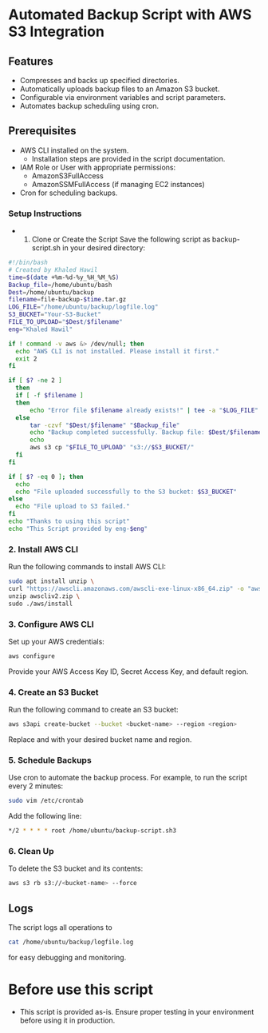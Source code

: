 # Automated Backup Script with AWS S3 Integration 

## Features 
-    Compresses and backs up specified directories.
-    Automatically uploads backup files to an Amazon S3 bucket.
-    Configurable via environment variables and script parameters.
-    Automates backup scheduling using cron.
## Prerequisites
- AWS CLI installed on the system.
    - Installation steps are provided in the script documentation.
- IAM Role or User with appropriate permissions:
   - AmazonS3FullAccess
   - AmazonSSMFullAccess (if managing EC2 instances)
- Cron for scheduling backups.

### Setup Instructions
- 1. Clone or Create the Script
Save the following script as backup-script.sh in your desired directory:
```bash
#!/bin/bash
# Created by Khaled Hawil 
time=$(date +%m-%d-%y_%H_%M_%S)
Backup_file=/home/ubuntu/bash
Dest=/home/ubuntu/backup
filename=file-backup-$time.tar.gz
LOG_FILE="/home/ubuntu/backup/logfile.log"
S3_BUCKET="Your-S3-Bucket"
FILE_TO_UPLOAD="$Dest/$filename"
eng="Khaled Hawil"

if ! command -v aws &> /dev/null; then
  echo "AWS CLI is not installed. Please install it first."
  exit 2
fi

if [ $? -ne 2 ]
  then
  if [ -f $filename ]
  then
      echo "Error file $filename already exists!" | tee -a "$LOG_FILE"
  else
      tar -czvf "$Dest/$filename" "$Backup_file" 
      echo "Backup completed successfully. Backup file: $Dest/$filename " | tee -a "$LOG_FILE"
      echo
      aws s3 cp "$FILE_TO_UPLOAD" "s3://$S3_BUCKET/"
  fi
fi

if [ $? -eq 0 ]; then
  echo
  echo "File uploaded successfully to the S3 bucket: $S3_BUCKET"
else
  echo "File upload to S3 failed."
fi
echo "Thanks to using this script"
echo "This Script provided by eng-$eng"
```
### 2. Install AWS CLI
Run the following commands to install AWS CLI:
```bash
sudo apt install unzip \
curl "https://awscli.amazonaws.com/awscli-exe-linux-x86_64.zip" -o "awscliv2.zip" \
unzip awscliv2.zip \
sudo ./aws/install
```
### 3. Configure AWS CLI
Set up your AWS credentials:
```bash
aws configure 
```
 Provide your AWS Access Key ID, Secret Access Key, and default region.
### 4. Create an S3 Bucket
Run the following command to create an S3 bucket:
```bash
aws s3api create-bucket --bucket <bucket-name> --region <region>
```
Replace <bucket-name> and <region> with your desired bucket name and region.

### 5. Schedule Backups
Use cron to automate the backup process. For example, to run the script every 2 minutes:
  ```bash
sudo vim /etc/crontab
```
Add the following line:
  ```bash 
*/2 * * * * root /home/ubuntu/backup-script.sh3
``` 
### 6. Clean Up
To delete the S3 bucket and its contents:
```bash
aws s3 rb s3://<bucket-name> --force
```

## Logs
The script logs all operations to 
```bash
cat /home/ubuntu/backup/logfile.log 
```
for easy debugging and monitoring.
# Before use this script
* This script is provided as-is. Ensure proper testing in your environment before using it in production.

